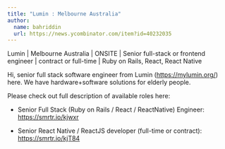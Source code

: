 ```yaml
---
title: "Lumin : Melbourne Australia"
author:
  name: bahriddin
  url: https://news.ycombinator.com/item?id=40232035
---
```

Lumin | Melbourne Australia | ONSITE | Senior full-stack or frontend engineer | contract or full-time | Ruby on Rails, React, React Native

Hi, senior full stack software engineer from Lumin (<a href="https:&#x2F;&#x2F;mylumin.org&#x2F;" rel="nofollow">https:&#x2F;&#x2F;mylumin.org&#x2F;</a>) here. We have hardware+software solutions for elderly people.

Please check out full description of available roles here:

- Senior Full Stack (Ruby on Rails &#x2F; React &#x2F; ReactNative) Engineer: <a href="https:&#x2F;&#x2F;smrtr.io&#x2F;kjwxr" rel="nofollow">https:&#x2F;&#x2F;smrtr.io&#x2F;kjwxr</a>

- Senior React Native &#x2F; ReactJS developer (full-time or contract): <a href="https:&#x2F;&#x2F;smrtr.io&#x2F;kjT84" rel="nofollow">https:&#x2F;&#x2F;smrtr.io&#x2F;kjT84</a>
